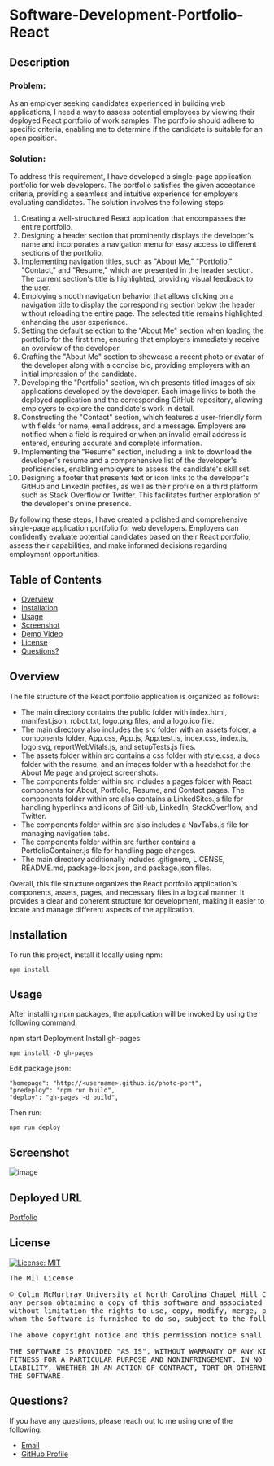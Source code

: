 # Software-Development-Portfolio-React

## Description 
### Problem:

As an employer seeking candidates experienced in building web applications, I need a way to assess potential employees by viewing their deployed React portfolio of work samples. The portfolio should adhere to specific criteria, enabling me to determine if the candidate is suitable for an open position.

### Solution:

To address this requirement, I have developed a single-page application portfolio for web developers. The portfolio satisfies the given acceptance criteria, providing a seamless and intuitive experience for employers evaluating candidates. The solution involves the following steps:

1. Creating a well-structured React application that encompasses the entire portfolio.
2. Designing a header section that prominently displays the developer's name and incorporates a navigation menu for easy access to different sections of the portfolio.
3. Implementing navigation titles, such as "About Me," "Portfolio," "Contact," and "Resume," which are presented in the header section. The current section's title is highlighted, providing visual feedback to the user.
4. Employing smooth navigation behavior that allows clicking on a navigation title to display the corresponding section below the header without reloading the entire page. The selected title remains highlighted, enhancing the user experience.
5. Setting the default selection to the "About Me" section when loading the portfolio for the first time, ensuring that employers immediately receive an overview of the developer.
6. Crafting the "About Me" section to showcase a recent photo or avatar of the developer along with a concise bio, providing employers with an initial impression of the candidate.
7. Developing the "Portfolio" section, which presents titled images of six applications developed by the developer. Each image links to both the deployed application and the corresponding GitHub repository, allowing employers to explore the candidate's work in detail.
8. Constructing the "Contact" section, which features a user-friendly form with fields for name, email address, and a message. Employers are notified when a field is required or when an invalid email address is entered, ensuring accurate and complete information.
9. Implementing the "Resume" section, including a link to download the developer's resume and a comprehensive list of the developer's proficiencies, enabling employers to assess the candidate's skill set.
10. Designing a footer that presents text or icon links to the developer's GitHub and LinkedIn profiles, as well as their profile on a third platform such as Stack Overflow or Twitter. This facilitates further exploration of the developer's online presence.

By following these steps, I have created a polished and comprehensive single-page application portfolio for web developers. Employers can confidently evaluate potential candidates based on their React portfolio, assess their capabilities, and make informed decisions regarding employment opportunities.

## Table of Contents
- [Overview](#overview)
- [Installation](#installation)
- [Usage](#usage)
- [Screenshot](#screenshot)
- [Demo Video](#demo)
- [License](#license)
- [Questions?](#quest)

## Overview 

The file structure of the React portfolio application is organized as follows:

* The main directory contains the public folder with index.html, manifest.json, robot.txt, logo.png files, and a logo.ico file.
* The main directory also includes the src folder with an assets folder, a components folder, App.css, App.js, App.test.js, index.css, index.js, logo.svg, reportWebVitals.js, and setupTests.js files.
* The assets folder within src contains a css folder with style.css, a docs folder with the resume, and an images folder with a headshot for the About Me page and project screenshots.
* The components folder within src includes a pages folder with React components for About, Portfolio, Resume, and Contact pages.
The components folder within src also contains a LinkedSites.js file for handling hyperlinks and icons of GitHub, LinkedIn, StackOverflow, and Twitter.
* The components folder within src also includes a NavTabs.js file for managing navigation tabs.
* The components folder within src further contains a PortfolioContainer.js file for handling page changes.
* The main directory additionally includes .gitignore, LICENSE, README.md, package-lock.json, and package.json files.

Overall, this file structure organizes the React portfolio application's components, assets, pages, and necessary files in a logical manner. It provides a clear and coherent structure for development, making it easier to locate and manage different aspects of the application.

## Installation
To run this project, install it locally using npm:

```npm install```

## Usage
After installing npm packages, the application will be invoked by using the following command:

npm start
Deployment
Install gh-pages:

```npm install -D gh-pages```

Edit package.json:

```
"homepage": "http://<username>.github.io/photo-port",
"predeploy": "npm run build",
"deploy": "gh-pages -d build",
```

Then run:

```npm run deploy```
  
## Screenshot

![image](https://github.com/codingColinMcM/reactPortfolio/assets/112663656/05e54912-aa53-4650-b06f-c1b1db8ced03)


## Deployed URL

<a href="https://codingcolinmcm.github.io/reactPortfolio/">Portfolio</a>

## License

[![License: MIT](https://img.shields.io/badge/License-MIT-yellow.svg)](https://opensource.org/licenses/MIT)

<pre>
The MIT License

© Colin McMurtray University at North Carolina Chapel Hill Coding Bootcamp MIT License Copyright (c) 2023 Permission is hereby granted, free of charge, to 
any person obtaining a copy of this software and associated documentation files (the "Software"), to deal in the Software without restriction, including 
without limitation the rights to use, copy, modify, merge, publish, distribute, sublicense, and/or sell copies of the Software, and to permit persons to 
whom the Software is furnished to do so, subject to the following conditions:

The above copyright notice and this permission notice shall be included in all copies or substantial portions of the Software.

THE SOFTWARE IS PROVIDED "AS IS", WITHOUT WARRANTY OF ANY KIND, EXPRESS OR IMPLIED, INCLUDING BUT NOT LIMITED TO THE WARRANTIES OF MERCHANTABILITY, 
FITNESS FOR A PARTICULAR PURPOSE AND NONINFRINGEMENT. IN NO EVENT SHALL THE AUTHORS OR COPYRIGHT HOLDERS BE LIABLE FOR ANY CLAIM, DAMAGES OR OTHER 
LIABILITY, WHETHER IN AN ACTION OF CONTRACT, TORT OR OTHERWISE, ARISING FROM, OUT OF OR IN CONNECTION WITH THE SOFTWARE OR THE USE OR OTHER DEALINGS IN 
THE SOFTWARE.
</pre>

## Questions? <a name="quest"></a>

If you have any questions, please reach out to me using one of the following:

- [Email](mailto:mcmurtraycolin@gmail.com)
- [GitHub Profile](https://github.com/codingColinMcM)
